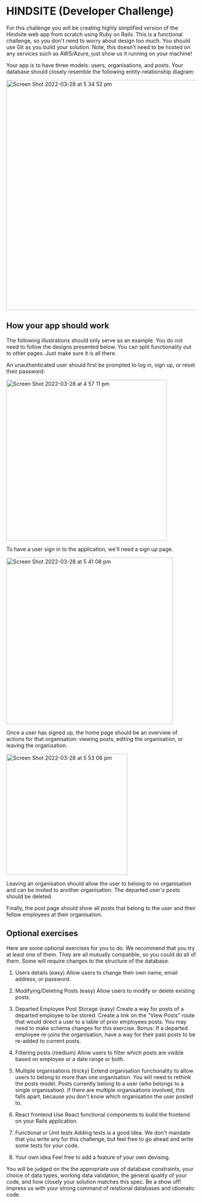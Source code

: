 # HINDSITE (Developer Challenge)

For this challenge you will be creating highly simplified version of the Hindsite web app from scratch using Ruby on Rails. This is a functional challenge, so you don't need to worry about design too much. You should use Git as you build your solution. Note, this doesn't need to be hosted on any services such as AWS/Azure, just show us it running on your machine!

Your app is to have three models: users, organisations, and posts. Your database should closely resemble the following entity-relationship diagram:

<img width="609" alt="Screen Shot 2022-03-28 at 5 34 52 pm" src="https://user-images.githubusercontent.com/23489664/160348800-9dc08ba4-def9-46e1-9526-24858b850b59.png">


## How your app should work
The following illustrations should only serve as an example. You do not need to follow the designs presented below. You can split functionality out to other pages. Just make sure it is all there.

An unauthenticated user should first be prompted to log in, sign up, or reset their password:

<img width="426" alt="Screen Shot 2022-03-28 at 4 57 11 pm" src="https://user-images.githubusercontent.com/23489664/160342860-2d3a0d5c-4985-4de9-b593-e7e67373303b.png">


To have a user sign in to the application, we'll need a sign up page.

<img width="441" alt="Screen Shot 2022-03-28 at 5 41 08 pm" src="https://user-images.githubusercontent.com/23489664/160349839-c3ebb2e4-2cf7-4f20-b04f-e46c5cfa5e9c.png">


Once a user has signed up, the home page should be an overview of actions for that organisation: viewing posts, editing the organisation, or leaving the organisation.

<img width="321" alt="Screen Shot 2022-03-28 at 5 53 06 pm" src="https://user-images.githubusercontent.com/23489664/160351865-d49950f0-cff8-43aa-9c2b-c5ab4cc6e1e4.png">


Leaving an organisation should allow the user to belong to no organisation and can be invited to another organisation. The departed user's posts should be deleted.

Finally, the post page should show all posts that belong to the user and their fellow employees at their organisation.


## Optional exercises

Here are some optional exercises for you to do. We recommend that you try at least one of them. They are all mutually compatible, so you could do all of them. Some will require changes to the structure of the database.

1. Users details (easy)
Allow users to change their own name, email address, or password.

2. Modifying/Deleting Posts (easy)
Allow users to modify or delete existing posts.

3. Departed Employee Post Storage (easy)
Create a way for posts of a departed employee to be stored. Create a link on the "View Posts" route that would direct a user to a table of prior employees posts. You may need to make schema changes for this exercise. Bonus: If a departed employee re-joins the organisation, have a way for their past posts to be re-added to current posts.

4. Filtering posts (medium)
Allow users to filter which posts are visible based on employee or a date range or both.

5. Multiple organisations (tricky)
Extend organisation functionality to allow users to belong to more than one organisation. You will need to rethink the posts model. Posts currently belong to a user (who belongs to a single organisation). If there are multiple organisations involved, this falls apart, because you don't know which organisation the user posted to.

7. React frontend
Use React functional components to build the frontend on your Rails application.

7. Functional or Unit tests
Adding tests is a good idea. We don't mandate that you write any for this challenge, but feel free to go ahead and write some tests for your code.

8. Your own idea
Feel free to add a feature of your own devising.

You will be judged on the the appropriate use of database constraints, your choice of data types, working data validation, the general quality of your code, and how closely your solution matches this spec. Be a show off! Impress us with your strong command of relational databases and idiomatic code.
